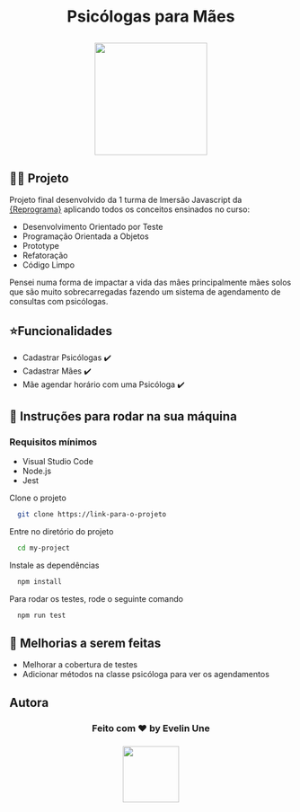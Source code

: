 
<h1 align="center">
Psicólogas para Mães 
</h1>
<h2 align="center">
<img src="https://i.giphy.com/media/MShDztsZoYVywTqcX4/giphy.webp" widt="200" height="200" >
</h2>

## 👩‍💻 Projeto
  Projeto final desenvolvido da 1 turma de Imersão Javascript da [{Reprograma}](https://reprograma.com.br/) aplicando todos os conceitos ensinados no curso:
  - Desenvolvimento Orientado por Teste
  - Programação Orientada a Objetos
  - Prototype
  - Refatoração 
  - Código Limpo
  
  Pensei numa forma de impactar a vida das mâes principalmente mães solos que são muito sobrecarregadas fazendo um sistema de agendamento de consultas com psicólogas.

## ⭐️Funcionalidades
- Cadastrar Psicólogas ✔️
- Cadastrar Mães ✔️
- Mãe agendar horário com uma Psicóloga ✔️
  
## 🚀 Instruções para rodar na sua máquina
### Requisitos mínimos 

- Visual Studio Code
- Node.js
- Jest

Clone o projeto

```bash
  git clone https://link-para-o-projeto
```

Entre no diretório do projeto

```bash
  cd my-project
```

Instale as dependências

```bash
  npm install
```

Para rodar os testes, rode o seguinte comando

```bash
  npm run test
```

## 🔮 Melhorias a serem feitas
- Melhorar a cobertura de testes
- Adicionar métodos na classe psicóloga para ver os agendamentos


## Autora
<h3 align="center"> Feito com ♥ by Evelin Une </h3>
<h3 align="center">
<a href="https://www.linkedin.com/in/evelin-une/" target="_blank">
  <img src="https://img.shields.io/badge/-LinkedIn-511281?style=flat&logo=linkedin&logoColor=white" width="100px">
</a> 
</h3>



